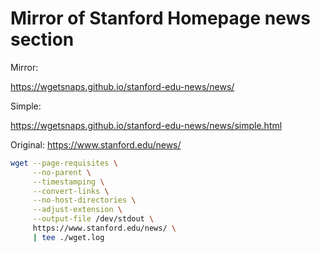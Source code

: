 #  Mirror of Stanford Homepage news section 


Mirror: 

https://wgetsnaps.github.io/stanford-edu-news/news/

Simple:

https://wgetsnaps.github.io/stanford-edu-news/news/simple.html




Original: https://www.stanford.edu/news/

```sh
wget --page-requisites \
     --no-parent \
     --timestamping \
     --convert-links \
     --no-host-directories \
     --adjust-extension \
     --output-file /dev/stdout \
     https://www.stanford.edu/news/ \
     | tee ./wget.log
```